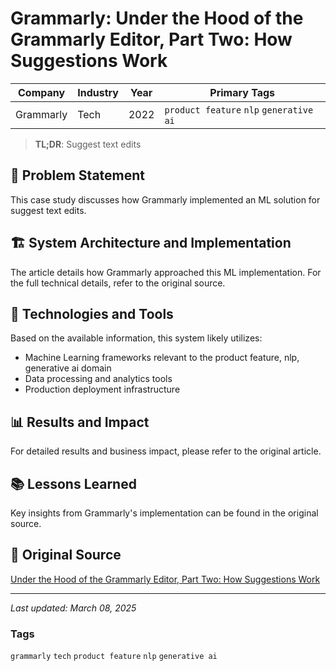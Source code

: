 # Grammarly: Under the Hood of the Grammarly Editor, Part Two: How Suggestions Work

| Company | Industry | Year | Primary Tags | 
|---------|----------|------|--------------|
| Grammarly | Tech | 2022 | `product feature` `nlp` `generative ai` |

> **TL;DR**: Suggest text edits

## 📝 Problem Statement

This case study discusses how Grammarly implemented an ML solution for suggest text edits.

## 🏗️ System Architecture and Implementation

The article details how Grammarly approached this ML implementation. For the full technical details, refer to the original source.

## 🔧 Technologies and Tools

Based on the available information, this system likely utilizes:

- Machine Learning frameworks relevant to the product feature, nlp, generative ai domain
- Data processing and analytics tools
- Production deployment infrastructure

## 📊 Results and Impact

For detailed results and business impact, please refer to the original article.

## 📚 Lessons Learned

Key insights from Grammarly's implementation can be found in the original source.

## 🔗 Original Source

[Under the Hood of the Grammarly Editor, Part Two: How Suggestions Work](https://www.grammarly.com/blog/engineering/how-suggestions-work-grammarly-editor/)

---

*Last updated: March 08, 2025*

### Tags

`grammarly` `tech` `product feature` `nlp` `generative ai`
